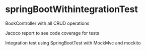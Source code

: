 ﻿# springBootWithintegrationTest


BookController with all CRUD operations

Jacoco report to see code coverage for tests

Integration test using SpringBootTest with MockMvc and mockito
